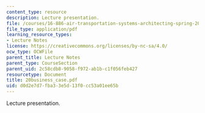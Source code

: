 ```yaml
---
content_type: resource
description: Lecture presentation.
file: /courses/16-886-air-transportation-systems-architecting-spring-2004/d0d2e7d7fba33e5d13f0cc53a01ee65b_20business_case.pdf
file_type: application/pdf
learning_resource_types:
- Lecture Notes
license: https://creativecommons.org/licenses/by-nc-sa/4.0/
ocw_type: OCWFile
parent_title: Lecture Notes
parent_type: CourseSection
parent_uid: 2c58cdb8-9058-f972-ab1b-c1f056feb427
resourcetype: Document
title: 20business_case.pdf
uid: d0d2e7d7-fba3-3e5d-13f0-cc53a01ee65b
---
```

Lecture presentation.